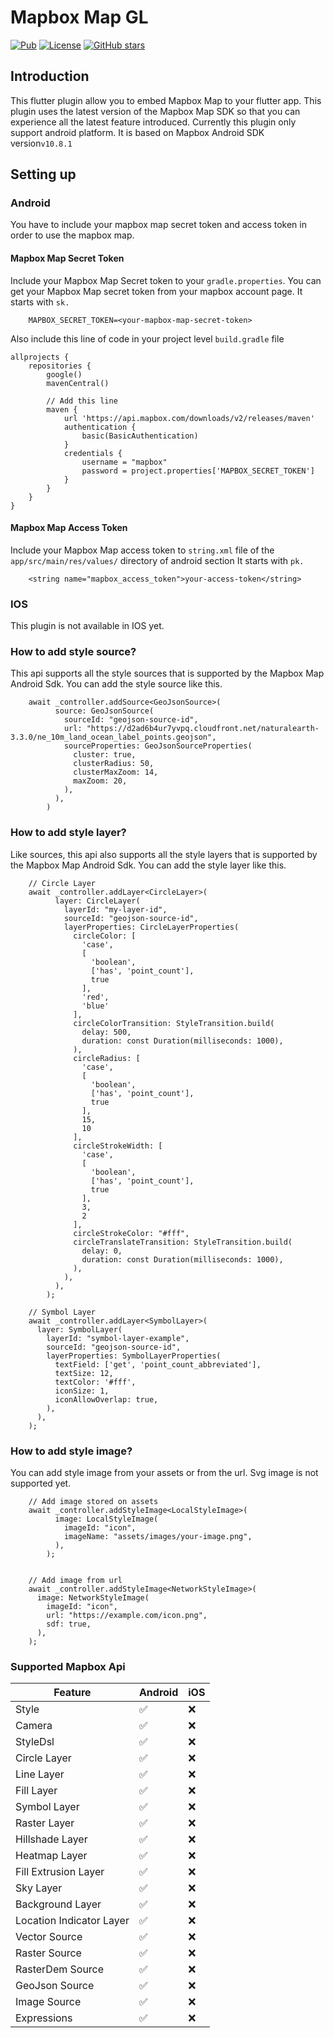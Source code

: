 # Mapbox Map GL
[![Pub](https://img.shields.io/pub/v/mapbox_map_gl)](https://pub.dev/packages/mapbox_map_gl)
[![License](https://img.shields.io/github/license/itheamc/mapbox_map_gl)](https://github.com/itheamc/mapbox_map_gl/blob/master/LICENSE)
[![GitHub stars](https://img.shields.io/github/stars/itheamc/mapbox_map_gl.svg?style=social)](https://github.com/itheamc/mapbox_map_gl)

## Introduction

This flutter plugin allow you to embed Mapbox Map to your flutter app. This plugin uses the latest
version of the Mapbox Map SDK so that you can experience all the latest feature introduced.
Currently this plugin only support android platform. It is based on Mapbox Android
SDK version```v10.8.1```

## Setting up

### Android

You have to include your mapbox map secret token and access token in order to use the mapbox map.

#### Mapbox Map Secret Token

Include your Mapbox Map Secret token to your ```gradle.properties```. You can get your Mapbox Map
secret token from your mapbox account page. It starts with ```sk.```

```
    MAPBOX_SECRET_TOKEN=<your-mapbox-map-secret-token>
```

Also include this line of code in your project level ```build.gradle``` file

```
allprojects {
    repositories {
        google()
        mavenCentral()
        
        // Add this line
        maven {
            url 'https://api.mapbox.com/downloads/v2/releases/maven'
            authentication {
                basic(BasicAuthentication)
            }
            credentials {
                username = "mapbox"
                password = project.properties['MAPBOX_SECRET_TOKEN']
            }
        }
    }
}
```

#### Mapbox Map Access Token

Include your Mapbox Map access token to ```string.xml``` file of the ```app/src/main/res/values/```
directory of android section It starts with ```pk.```

```
    <string name="mapbox_access_token">your-access-token</string>
```

### IOS

This plugin is not available in IOS yet.


### How to add style source?
 This api supports all the style sources that is supported by the Mapbox Map Android Sdk. 
 You can add the style source like this.
```
    await _controller.addSource<GeoJsonSource>(
          source: GeoJsonSource(
            sourceId: "geojson-source-id",
            url: "https://d2ad6b4ur7yvpq.cloudfront.net/naturalearth-3.3.0/ne_10m_land_ocean_label_points.geojson",
            sourceProperties: GeoJsonSourceProperties(
              cluster: true,
              clusterRadius: 50,
              clusterMaxZoom: 14,
              maxZoom: 20,
            ),
          ),
        )
```

### How to add style layer?
Like sources, this api also supports all the style layers that is supported by the Mapbox Map Android Sdk.
You can add the style layer like this.
```
    // Circle Layer
    await _controller.addLayer<CircleLayer>(
          layer: CircleLayer(
            layerId: "my-layer-id",
            sourceId: "geojson-source-id",
            layerProperties: CircleLayerProperties(
              circleColor: [
                'case',
                [
                  'boolean',
                  ['has', 'point_count'],
                  true
                ],
                'red',
                'blue'
              ],
              circleColorTransition: StyleTransition.build(
                delay: 500,
                duration: const Duration(milliseconds: 1000),
              ),
              circleRadius: [
                'case',
                [
                  'boolean',
                  ['has', 'point_count'],
                  true
                ],
                15,
                10
              ],
              circleStrokeWidth: [
                'case',
                [
                  'boolean',
                  ['has', 'point_count'],
                  true
                ],
                3,
                2
              ],
              circleStrokeColor: "#fff",
              circleTranslateTransition: StyleTransition.build(
                delay: 0,
                duration: const Duration(milliseconds: 1000),
              ),
            ),
          ),
        );
        
    // Symbol Layer
    await _controller.addLayer<SymbolLayer>(
      layer: SymbolLayer(
        layerId: "symbol-layer-example",
        sourceId: "geojson-source-id",
        layerProperties: SymbolLayerProperties(
          textField: ['get', 'point_count_abbreviated'],
          textSize: 12,
          textColor: '#fff',
          iconSize: 1,
          iconAllowOverlap: true,
        ),
      ),
    );
```

### How to add style image?
You can add style image from your assets or from the url. Svg image is not supported yet.
```
    // Add image stored on assets
    await _controller.addStyleImage<LocalStyleImage>(
          image: LocalStyleImage(
            imageId: "icon",
            imageName: "assets/images/your-image.png",
          ),
        );
    
    
    // Add image from url
    await _controller.addStyleImage<NetworkStyleImage>(
      image: NetworkStyleImage(
        imageId: "icon",
        url: "https://example.com/icon.png",
        sdf: true,
      ),
    );
```

### Supported Mapbox Api

| Feature                  | Android             | iOS | 
|--------------------------|---------------------| --- | 
| Style                    | :white_check_mark:  | :x: | 
| Camera                   | :white_check_mark:  | :x: | 
| StyleDsl                 | :white_check_mark:  | :x: | 
| Circle Layer             | :white_check_mark:  | :x: | 
| Line Layer               | :white_check_mark:  | :x: | 
| Fill Layer               | :white_check_mark:  | :x: | 
| Symbol Layer             | :white_check_mark:  | :x: | 
| Raster Layer             | :white_check_mark:  | :x: | 
| Hillshade Layer          | :white_check_mark:  | :x: | 
| Heatmap Layer            | :white_check_mark:  | :x: | 
| Fill Extrusion Layer     | :white_check_mark:  | :x: | 
| Sky Layer                | :white_check_mark:  | :x: | 
| Background Layer         | :white_check_mark:  | :x: | 
| Location Indicator Layer | :white_check_mark:  | :x: | 
| Vector Source            | :white_check_mark:  | :x: | 
| Raster Source            | :white_check_mark:  | :x: | 
| RasterDem Source         | :white_check_mark:  | :x: | 
| GeoJson Source           | :white_check_mark:  | :x: | 
| Image Source             | :white_check_mark:  | :x: | 
| Expressions              | :white_check_mark:  | :x: |


